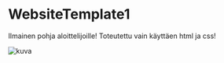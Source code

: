 # WebsiteTemplate1
Ilmainen pohja aloittelijoille!
Toteutettu vain käyttäen html ja css!

![kuva](https://user-images.githubusercontent.com/76266692/138602772-0b3ff160-06c1-4a86-a9b9-35d26c45d6b1.png)
